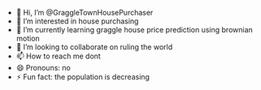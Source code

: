 - 👋 Hi, I’m @GraggleTownHousePurchaser
- 👀 I’m interested in house purchasing
- 🌱 I’m currently learning graggle house price prediction using brownian motion
- 💞️ I’m looking to collaborate on ruling the world 
- 📫 How to reach me dont
- 😄 Pronouns: no
- ⚡ Fun fact: the population is decreasing

<!---
GraggleTownHousePurchaser/GraggleTownHousePurchaser is a ✨ special ✨ repository because its `README.md` (this file) appears on your GitHub profile.
You can click the Preview link to take a look at your changes.
--->
